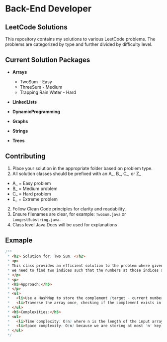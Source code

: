 # Back-End Developer 
## LeetCode Solutions

This repository contains my solutions to various LeetCode problems. 
The problems are categorized by type and further divided by difficulty level.

## Current Solution Packages

- **Arrays**
  - TwoSum - Easy
  - ThreeSum - Medium
  - Trapping Rain Water - Hard
- **LinkedLists**

- **DynamicProgramming**
  
- **Graphs**
- **Strings**
- **Trees**


## Contributing
1. Place your solution in the appropriate folder based on problem type.
2. All solution classes should be prefixed with an A_, B_, C_, or Z_
  - A_ = Easy problem
  - B_ = Medium problem
  - C_ = Hard problem
  - E_ = Extreme problem
2. Follow Clean Code principles for clarity and readability.
3. Ensure filenames are clear, for example: `TwoSum.java` or `LongestSubstring.java`.
4. Class level Java Docs will be used for explanations 

## Exmaple

```java
/**
 * <h2> Solution for: Two Sum. </h2>
 * <p>
 * This class provides an efficient solution to the problem where given an array of integers and a target,
 * we need to find two indices such that the numbers at those indices add up to the target.
 * </p>
 * <p>
 * <h5>Approach:</h5>
 * </p>
 * <ul>
 *   <li>Use a HashMap to store the complement (target - current number) and the index of the current number.</li>
 *   <li>Traverse the array once, checking if the complement exists in the HashMap. If it does, return the indices.</li>
 * </ul>
 * <h5>Complexities:</h5>
 * <ul>
 *   <li>Time complexity: O(n) where n is the length of the input array.</li>
 *   <li>Space complexity: O(n) because we are storing at most 'n' key-value pairs in the HashMap.</li>
 * </ul>
 */
```
